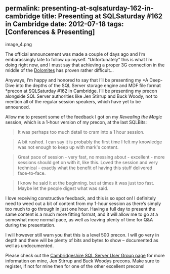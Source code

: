 permalink: presenting-at-sqlsaturday-162-in-cambridge
title: Presenting at SQLSaturday #162 in Cambridge
date: 2012-07-18
tags: [Conferences & Presenting]
---
image_4.png

<!-- more -->

The official announcement was made a couple of days ago and I’m embarassingly late to follow up myself. “Unfortunately” this is what I’m doing right now, and I must say that achieving a proper 3G connection in the middle of the [Dolomites](http://en.wikipedia.org/wiki/Dolomites) has proven rather difficult...

Anyways, I’m happy and honored to say that I’ll be presenting my *A Deep-Dive into the depths of the SQL Server storage engine and MDF file format  *precon at SQLSaturday #162 in Cambridge. I’ll be presenting my precon alongside SQL Server authorities like Jen Stirrup and Buck Woody, not to mention all of the regular session speakers, which have yet to be announced.

Allow me to present some of the feedback I got on my *Revealing the Magic* session, which is a 1-hour version of my precon, at the last SQLBits:

> It was perhaps too much detail to cram into a 1 hour session.

> A bit rushed. I can say it is probably the first time I felt my knowledge was not
enough to keep up with mark's content.

> Great pace of session - very fast, no messing about - excellent - more sessions
should get on with it, like this. Loved the session and very technical - exactly
what the benefit of having this stuff delivered face-to-face.

> I know he said it at the beginning. but at times it was just too fast. Maybe let the
people digest what was said.

I love receiving constructive feedback, and this is so spot on! I definitely need to weed out a bit of content from my 1-hour session as there’s simply too much to go through in just one hour. Having a full day to present the same content is a much more fitting format, and it will allow me to go at a somewhat more normal pace, as well as leaving plenty of time for Q&A during the presentation.

I will however still warn you that this is a level 500 precon. I will go very in depth and there will be plenty of bits and bytes to show – documented as well as undocumented.

Please check out the [Cambridgeshire SQL Server User Group page](http://sqlcambs.org.uk/) for more information on mine, Jen Stirrup and Buck Woodys precons. Make sure to register, if not for mine then for one of the other excellent precons!

